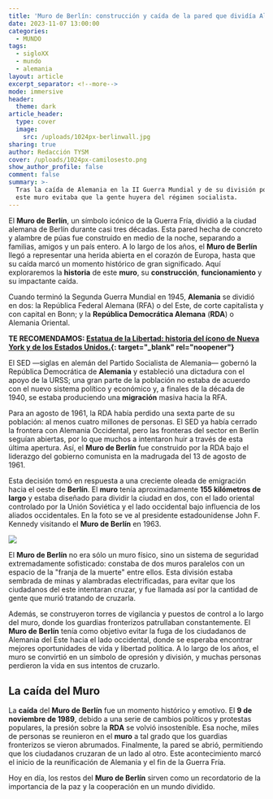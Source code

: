 ```yaml
---
title: 'Muro de Berlín: construcción y caída de la pared que dividía Alemnia'
date: 2023-11-07 13:00:00
categories:
  - MUNDO
tags:
  - sigloXX
  - mundo
  - alemania
layout: article
excerpt_separator: <!--more-->
mode: immersive
header:
  theme: dark
article_header:
  type: cover
  image:
    src: /uploads/1024px-berlinwall.jpg
sharing: true
author: Redacción TYSM
cover: /uploads/1024px-camilosesto.png
show_author_profile: false
comment: false
summary: >-
  Tras la caída de Alemania en la II Guerra Mundial y de su división política,
  este muro evitaba que la gente huyera del régimen socialista.
---
```

El **Muro de Berlín**, un símbolo icónico de la Guerra Fría, dividió a la ciudad alemana de Berlín durante casi tres décadas. Esta pared hecha de concreto y alambre de púas fue construido en medio de la noche, separando a familias, amigos y un país entero. A lo largo de los años, el **Muro de Berlín** llegó a representar una herida abierta en el corazón de Europa, hasta que su caída marcó un momento histórico de gran significado. Aquí exploraremos la **historia** de este **muro**, su **construcción**, **funcionamiento** y su impactante caída.

Cuando terminó la Segunda Guerra Mundial en 1945, **Alemania** se dividió en dos: la República Federal Alemana (RFA) o del Este, de corte capitalista y con capital en Bonn; y la **República Democrática Alemana** (**RDA**) o Alemania Oriental.

**TE RECOMENDAMOS:&nbsp;[Estatua de la Libertad: historia del ícono de Nueva York y de los Estados Unidos.](https://blog.tonoysumariachi.com/mundo/2022/08/04/estatua-de-la-libertad-historia-del-icono-de-nueva-york-y-de-los-estados-unidos.html){: target="_blank" rel="noopener"}**

El SED —siglas en alemán del Partido Socialista de Alemania— gobernó la República Democrática de **Alemania** y estableció una dictadura con el apoyo de la URSS; una gran parte de la población no estaba de acuerdo con el nuevo sistema político y económico y, a finales de la década de 1940, se estaba produciendo una **migración** masiva hacia la RFA.

Para an agosto de 1961, la RDA había perdido una sexta parte de su población: al menos cuatro millones de personas. El SED ya había cerrado la frontera con Alemania Occidental, pero las fronteras del sector en Berlín seguían abiertas, por lo que muchos a intentaron huir a través de esta última apertura. Así, el **Muro de Berlín** fue construido por la RDA bajo el liderazgo del gobierno comunista en la madrugada del 13 de agosto de 1961.

Esta decisión tomó en respuesta a una creciente oleada de emigración hacia el oeste de **Berlín**. El **muro** tenía aproximadamente **155 kilómetros de largo** y estaba diseñado para dividir la ciudad en dos, con el lado oriental controlado por la Unión Soviética y el lado occidental bajo influencia de los aliados occidentales. En la foto se ve al presidente estadounidense John F. Kennedy visitando el **Muro de Berlín** en 1963.

![](https://upload.wikimedia.org/wikipedia/commons/thumb/b/b8/Kennedy_in_Berlin.jpg/768px-Kennedy_in_Berlin.jpg)

El **Muro de Berlín** no era sólo un muro físico, sino un sistema de seguridad extremadamente sofisticado: constaba de dos muros paralelos con un espacio de la "franja de la muerte" entre ellos. Esta división estaba sembrada de minas y alambradas electrificadas, para evitar que los ciudadanos del este intentaran cruzar, y fue llamada así por la cantidad de gente que murió tratando de cruzarla.

Además, se construyeron torres de vigilancia y puestos de control a lo largo del muro, donde los guardias fronterizos patrullaban constantemente. El **Muro de Berlín** tenía como objetivo evitar la fuga de los ciudadanos de Alemania del Este hacia el lado occidental, donde se esperaba encontrar mejores oportunidades de vida y libertad política. A lo largo de los años, el muro se convirtió en un símbolo de opresión y división, y muchas personas perdieron la vida en sus intentos de cruzarlo.

## La caída del Muro

La **caída** del **Muro de Berlín** fue un momento histórico y emotivo. El **9 de noviembre de 1989**, debido a una serie de cambios políticos y protestas populares, la presión sobre la **RDA** se volvió insostenible. Esa noche, miles de personas se reunieron en el **muro** a tal grado que los guardias fronterizos se vieron abrumados. Finalmente, la pared se abrió, permitiendo que los ciudadanos cruzaran de un lado al otro. Este acontecimiento marcó el inicio de la reunificación de Alemania y el fin de la Guerra Fría.

Hoy en día, los restos del **Muro de Berlín** sirven como un recordatorio de la importancia de la paz y la cooperación en un mundo dividido.